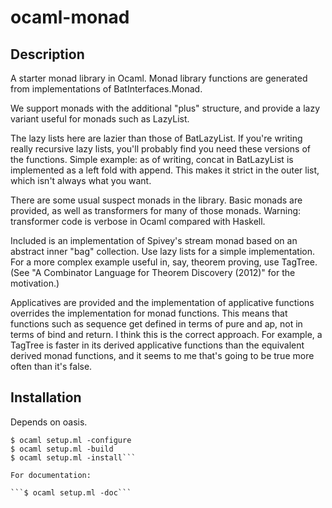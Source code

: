 ocaml-monad
===========

Description
-----------

A starter monad library in Ocaml. Monad library functions are generated from implementations of BatInterfaces.Monad.

We support monads with the additional "plus" structure, and provide a lazy variant useful for monads such as LazyList. 

The lazy lists here are lazier than those of BatLazyList. If you're writing really recursive lazy lists, you'll probably find you need these versions of the functions. Simple example: as of writing, concat in BatLazyList is implemented as a left fold with append. This makes it strict in the outer list, which isn't always what you want.

There are some usual suspect monads in the library. Basic monads are provided, as well as transformers for many of those monads. Warning: transformer code is verbose in Ocaml compared with Haskell.

Included is an implementation of Spivey's stream monad based on an abstract inner "bag" collection. Use lazy lists for a simple implementation. For a more complex example useful in, say, theorem proving, use TagTree. (See "A Combinator Language for Theorem Discovery (2012)" for the motivation.)

Applicatives are provided and the implementation of applicative functions overrides the implementation for monad functions. This means that functions such as sequence get defined in terms of pure and ap, not in terms of bind and return. I think this is the correct approach. For example, a TagTree is faster in its derived applicative functions than the equivalent derived monad functions, and it seems to me that's going to be true more often than it's false.

Installation
------------

Depends on oasis.

```$ oasis setup
$ ocaml setup.ml -configure
$ ocaml setup.ml -build
$ ocaml setup.ml -install```

For documentation:

```$ ocaml setup.ml -doc```

